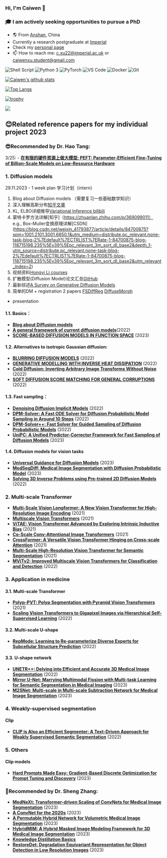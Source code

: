 ### Hi, I'm Caiwen 👋
### 🎓 I am actively seeking opportunities to pursue a PhD
- :earth_americas: From [Anshan](https://en.wikipedia.org/wiki/Anshan), China
- Currently a research postgraduate at [Imperial](https://www.imperial.ac.uk/)
- Check my [personal page](https://caiwenxu.github.io/)
- 📫 How to reach me: c.xu22@imperial.ac.uk or caiwenxu.student@gmail.com

<p>
  <img alt="Shell Script" src="https://img.shields.io/badge/-Shell Script-2C3840?style=flat-square&logo=gnu-bash&logoColor=white" />
  <img alt="Python 3" src="https://img.shields.io/badge/-Python-2b5b84?style=flat-square&logo=python&logoColor=white" />
  <img alt="PyTorch" src="https://img.shields.io/badge/-PyTorch-ee4c2c?style=flat-square&logo=pytorch&logoColor=white" />
  <img alt="VS Code" src="https://img.shields.io/badge/-VSCode-%230066B8?style=flat&logo=visual-studio-code" />
  <img alt="Docker" src="https://img.shields.io/badge/-Docker-0073ec?style=flat-square&logo=docker&logoColor=white" />
  <img alt="Git" src="https://img.shields.io/badge/-Git-%23ED5A47?style=flat&logo=git&logoColor=%23ffffff" />
</p>

[![Caiwen's github stats](https://github-readme-stats.vercel.app/api?username=CaiwenXu&show_icons=true&theme=gotham&border_color=2ba888)](https://github.com/anuraghazra/github-readme-stats)

[![Top Langs](https://github-readme-stats.vercel.app/api/top-langs/?username=CaiwenXu&layout=compact&size_weight=0&count_weight=1&theme=gotham&border_color=2ba888)](https://github.com/anuraghazra/github-readme-stats)

[![trophy](https://github-profile-trophy.vercel.app/?username=CaiwenXu&theme=onedark&margin-w=15&margin-h=15&no-bg=true&rank=-C&column=4)](https://github.com/ryo-ma/github-profile-trophy)
  
<span>
  <a href="https://br.linkedin.com/in/caiwen-xu-2733801b0"><img src="https://img.shields.io/badge/Connect-0077B5?style=social&logo=linkedin"/></a>
</span>

## 😊**Related reference papers for my individual project 2023**
### 😎**Recommended by Dr. Hao Tang:**

3/25: - **[在有限的硬件资源上做大模型: PEFT: Parameter-Efficient Fine-Tuning of Billion-Scale Models on Low-Resource Hardware](https://huggingface.co/blog/peft)**

### 1. Diffusion models
29.11.2023 - 1 week plan 学习计划（intern）
1. Blog about Diffusion models （需要复习一些基础数学知识）
2. 深入理解高斯分布[知乎文章](https://zhuanlan.zhihu.com/p/125619927)
3. KL, ELBO详细推导[Variational Inference bilibili](https://www.bilibili.com/video/BV1BU4y1x7rH/?spm_id_from=333.788&vd_source=7762fba383763d0f5e0934a08c8bff8d)
4. 蒙特卡罗方法详解[知乎]（https://zhuanlan.zhihu.com/p/369099011）
   e.g., Box-Muller变换原理详解[CSDN] (https://blog.csdn.net/weixin_41793877/article/details/84700875?spm=1001.2101.3001.6650.1&utm_medium=distribute.pc_relevant.none-task-blog-2%7Edefault%7ECTRLIST%7ERate-1-84700875-blog-118715198.235%5Ev39%5Epc_relevant_3m_sort_dl_base2&depth_1-utm_source=distribute.pc_relevant.none-task-blog-2%7Edefault%7ECTRLIST%7ERate-1-84700875-blog-118715198.235%5Ev39%5Epc_relevant_3m_sort_dl_base2&utm_relevant_index=2)
6. 视频资料[Hongyi Li courses](https://www.youtube.com/watch?v=ifCDXFdeaaM)
7. 扩散模型(Diffusion Model)论文汇总[GitHub](https://github.com/chq1155/A-Survey-on-Generative-Diffusion-Model#11-Speed-up)
8. 最新综述[A Survey on Generative Diffusion Models](https://arxiv.org/pdf/2209.02646.pdf)
9. 简单的DM + registration 2 papers [FSDiffReg](https://arxiv.org/pdf/2307.12035.pdf) [DiffuseMorph](https://arxiv.org/pdf/2112.05149.pdf)
- presentation 
#### 1.1. Basics：
- **[Blog about Diffusion models](https://lilianweng.github.io/posts/2021-07-11-diffusion-models/)**
- **[A general framework of current diffusion models](https://arxiv.org/pdf/2206.00364.pdf)**(2022)
- **[SCORE-BASED DIFFUSION MODELS IN FUNCTION SPACE](https://arxiv.org/pdf/2302.07400.pdf)** (2023)
#### 1.2. Alternatives to isotropic Gaussian diffusion:
- **[BLURRING DIFFUSION MODELS](https://arxiv.org/pdf/2209.05557.pdf)** (2022)
- **[GENERATIVE MODELLING WITH INVERSE HEAT DISSIPATION](https://arxiv.org/pdf/2206.13397.pdf)** (2022)
- **[Cold Diffusion: Inverting Arbitrary Image Transforms Without Noise](https://arxiv.org/pdf/2208.09392.pdf)** (2022)
- **[SOFT DIFFUSION SCORE MATCHING FOR GENERAL CORRUPTIONS](https://arxiv.org/pdf/2209.05442.pdf)** (2022)
#### 1.3. Fast sampling：
- **[Denoising Diffusion Implicit Models](https://arxiv.org/abs/2010.02502)** (2022)
- **[DPM-Solver: A Fast ODE Solver for Diffusion Probabilistic Model Sampling in Around 10 Steps](https://arxiv.org/abs/2206.00927)** (2022)
- **[DPM-Solver++: Fast Solver for Guided Sampling of Diffusion Probabilistic Models](https://arxiv.org/abs/2211.01095)** (2022)
- **[UniPC: A Unified Predictor-Corrector Framework for Fast Sampling of Diffusion Models](https://arxiv.org/pdf/2302.04867.pdf)** (2023)
#### 1.4. Diffusion models for vision tasks
- **[Universal Guidance for Diffusion Models](https://arxiv.org/pdf/2302.07121.pdf)** (2023)
- **[MedSegDiff: Medical Image Segmentation with Diffusion Probabilistic Model](https://arxiv.org/pdf/2211.00611.pdf)** (2023)
- **[Solving 3D Inverse Problems using Pre-trained 2D Diffusion Models](https://arxiv.org/pdf/2211.10655.pdf)** (2022)
  

### 2. Multi-scale Transformer
- **[Multi-Scale Vision Longformer: A New Vision Transformer for High-Resolution Image Encoding](https://arxiv.org/abs/2103.15358)** (2021)
- **[Multiscale Vision Transformers](https://arxiv.org/abs/2104.11227)** (2021)
- **[ViTAE: Vision Transformer Advanced by Exploring Intrinsic Inductive Bias](https://arxiv.org/abs/2106.03348)** (2021)
- **[Co-Scale Conv-Attentional Image Transformers](https://arxiv.org/abs/2104.06399)** (2021)
- **[CrossFormer: A Versatile Vision Transformer Hinging on Cross-scale Attention](https://arxiv.org/abs/2108.00154)** (2021)
- **[Multi-Scale High-Resolution Vision Transformer for Semantic Segmentation](https://arxiv.org/abs/2111.01236)** (2021)
- **[MViTv2: Improved Multiscale Vision Transformers for Classification and Detection](https://arxiv.org/abs/2112.01526)** (2022)


### 3. Application in medicine
#### 3.1. Multi-scale Transformer 
- **[Polyp-PVT: Polyp Segmentation with Pyramid Vision Transformers](https://arxiv.org/abs/2108.06932)** (2021)
- **[Scaling Vision Transformers to Gigapixel Images via Hierarchical Self-Supervised Learning](https://arxiv.org/abs/2206.02647)** (2022)
#### 3.2. Multi-scale U-shape
- **[RepMode: Learning to Re-parameterize Diverse Experts for Subcellular Structure Prediction](https://arxiv.org/abs/2212.10066)** (2022)
#### 3.3. U-shape network
- **[UNETR++: Delving into Efficient and Accurate 3D Medical Image Segmentation](https://arxiv.org/abs/2212.04497)** (2022)
- **[Mirror U-Net: Marrying Multimodal Fission with Multi-task Learning for Semantic Segmentation in Medical Imaging](https://arxiv.org/pdf/2303.07126v1.pdf)** (2023)
- **[M2SNet: Multi-scale in Multi-scale Subtraction Network for Medical Image Segmentation](https://arxiv.org/pdf/2303.10894.pdf)** (2023)


### 4. Weakly-supervised segmentation
#### Clip
- **[CLIP is Also an Efficient Segmenter: A Text-Driven Approach for Weakly Supervised Semantic Segmentation](https://arxiv.org/abs/2212.09506)** (2022)


### 5. Others
#### Clip models
- **[Hard Prompts Made Easy: Gradient-Based Discrete Optimization for Prompt Tuning and Discovery](https://arxiv.org/pdf/2302.03668.pdf)** (2023)



### 🙂**Recommended by Dr. Sheng Zhang:**
- **[MedNeXt: Transformer-driven Scaling of ConvNets for Medical Image Segmentation](https://arxiv.org/abs/2303.09975)** (2023)
- **[A ConvNet for the 2020s](https://arxiv.org/pdf/2201.03545.pdf)** (2023)
- **[A Permutable Hybrid Network for Volumetric Medical Image Segmentation](https://arxiv.org/pdf/2303.13111.pdf)** (2023)
- **[HybridMIM: A Hybrid Masked Image Modeling Framework for 3D Medical Image Segmentation](https://arxiv.org/abs/2303.10333)** (2023)
- **[Knowledge Distillation Basics](https://blog.csdn.net/nature553863/article/details/80568658)** 
- **[RestoreDet: Degradation Equivariant Representation for Object Detection in Low Resolution Images](https://arxiv.org/pdf/2201.02314.pdf)** (2023)
